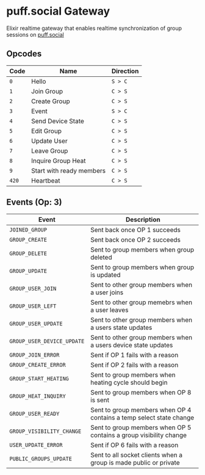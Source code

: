 # puff.social Gateway

Elixir realtime gateway that enables realtime synchronization of group sessions on [puff.social](https://puff.social)

## Opcodes

| Code   | Name                     | Direction |
| ------ | ------------------------ | --------- |
| `0`    | Hello                    | `S > C`   |
| `1`    | Join Group               | `C > S`   |
| `2`    | Create Group             | `C > S`   |
| `3`    | Event                    | `S > C`   |
| `4`    | Send Device State        | `C > S`   |
| `5`    | Edit Group               | `C > S`   |
| `6`    | Update User              | `C > S`   |
| `7`    | Leave Group              | `C > S`   |
| `8`    | Inquire Group Heat       | `C > S`   |
| `9`    | Start with ready members | `C > S`   |
| `420`  | Heartbeat                | `C > S`   |

## Events (Op: 3)

| Event                      | Description                                                         |
| -------------------------- | ------------------------------------------------------------------- |
| `JOINED_GROUP`             | Sent back once OP 1 succeeds                                        |
| `GROUP_CREATE`             | Sent back once OP 2 succeeds                                        |
| `GROUP_DELETE`             | Sent to group members when group deleted                            |
| `GROUP_UPDATE`             | Sent to group members when group is updated                         |
| `GROUP_USER_JOIN`          | Sent to other group members when a user joins                       |
| `GROUP_USER_LEFT`          | Sent to other group memebrs when a user leaves                      |
| `GROUP_USER_UPDATE`        | Sent to other group members when a users state updates              |
| `GROUP_USER_DEVICE_UPDATE` | Sent to other group members when a users device state updates       |
| `GROUP_JOIN_ERROR`         | Sent if OP 1 fails with a reason                                    |
| `GROUP_CREATE_ERROR`       | Sent if OP 2 fails with a reason                                    |
| `GROUP_START_HEATING`      | Sent to group members when heating cycle should begin               |
| `GROUP_HEAT_INQUIRY`       | Sent to group members when OP 8 is sent                             |
| `GROUP_USER_READY`         | Sent to group members when OP 4 contains a temp select state change |
| `GROUP_VISIBILITY_CHANGE`  | Sent to group members when OP 5 contains a group visibility change  |
| `USER_UPDATE_ERROR`        | Sent if OP 6 fails with a reason                                    |
| `PUBLIC_GROUPS_UPDATE`     | Sent to all socket clients when a group is made public or private   |
